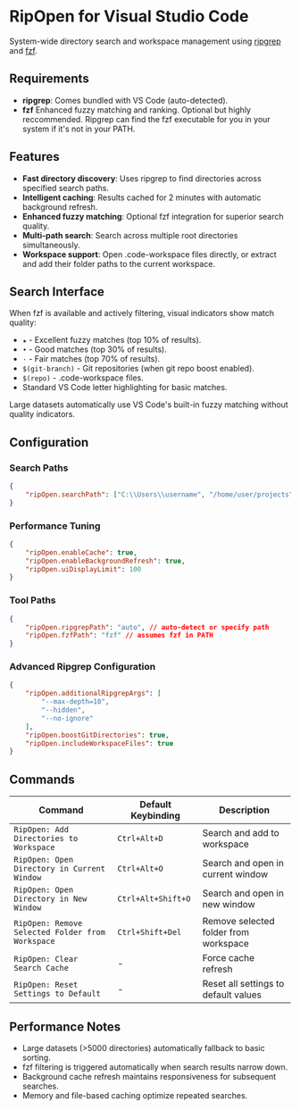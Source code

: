 # RipOpen for Visual Studio Code

System-wide directory search and workspace management using [ripgrep](https://github.com/BurntSushi/ripgrep) and [fzf](https://github.com/junegunn/fzf).

## Requirements

- **ripgrep**: Comes bundled with VS Code (auto-detected).
- **fzf** Enhanced fuzzy matching and ranking. Optional but highly reccommended. Ripgrep can find the fzf executable for you in your system if it's not in your PATH.

## Features

- **Fast directory discovery**: Uses ripgrep to find directories across specified search paths.
- **Intelligent caching**: Results cached for 2 minutes with automatic background refresh.
- **Enhanced fuzzy matching**: Optional fzf integration for superior search quality.
- **Multi-path search**: Search across multiple root directories simultaneously.
- **Workspace support**: Open .code-workspace files directly, or extract and add their folder paths to the current workspace.

## Search Interface

When fzf is available and actively filtering, visual indicators show match quality:

- `★` - Excellent fuzzy matches (top 10% of results).
- `•` - Good matches (top 30% of results).
- `·` - Fair matches (top 70% of results).
- `$(git-branch)` - Git repositories (when git repo boost enabled).
- `$(repo)` - .code-workspace files.
- Standard VS Code letter highlighting for basic matches.

Large datasets automatically use VS Code's built-in fuzzy matching without quality indicators.

## Configuration

### Search Paths

```json
{
	"ripOpen.searchPath": ["C:\\Users\\username", "/home/user/projects"]
}
```

### Performance Tuning

```json
{
	"ripOpen.enableCache": true,
	"ripOpen.enableBackgroundRefresh": true,
	"ripOpen.uiDisplayLimit": 100
}
```

### Tool Paths

```json
{
	"ripOpen.ripgrepPath": "auto", // auto-detect or specify path
	"ripOpen.fzfPath": "fzf" // assumes fzf in PATH
}
```

### Advanced Ripgrep Configuration

```json
{
	"ripOpen.additionalRipgrepArgs": [
		"--max-depth=10",
		"--hidden",
		"--no-ignore"
	],
	"ripOpen.boostGitDirectories": true,
	"ripOpen.includeWorkspaceFiles": true
}
```

## Commands

| Command                                          | Default Keybinding | Description                           |
| ------------------------------------------------ | ------------------ | ------------------------------------- |
| `RipOpen: Add Directories to Workspace`          | `Ctrl+Alt+D`       | Search and add to workspace           |
| `RipOpen: Open Directory in Current Window`      | `Ctrl+Alt+O`       | Search and open in current window     |
| `RipOpen: Open Directory in New Window`          | `Ctrl+Alt+Shift+O` | Search and open in new window         |
| `RipOpen: Remove Selected Folder from Workspace` | `Ctrl+Shift+Del`   | Remove selected folder from workspace |
| `RipOpen: Clear Search Cache`                    | -                  | Force cache refresh                   |
| `RipOpen: Reset Settings to Default`             | -                  | Reset all settings to default values  |

## Performance Notes

- Large datasets (>5000 directories) automatically fallback to basic sorting.
- fzf filtering is triggered automatically when search results narrow down.
- Background cache refresh maintains responsiveness for subsequent searches.
- Memory and file-based caching optimize repeated searches.